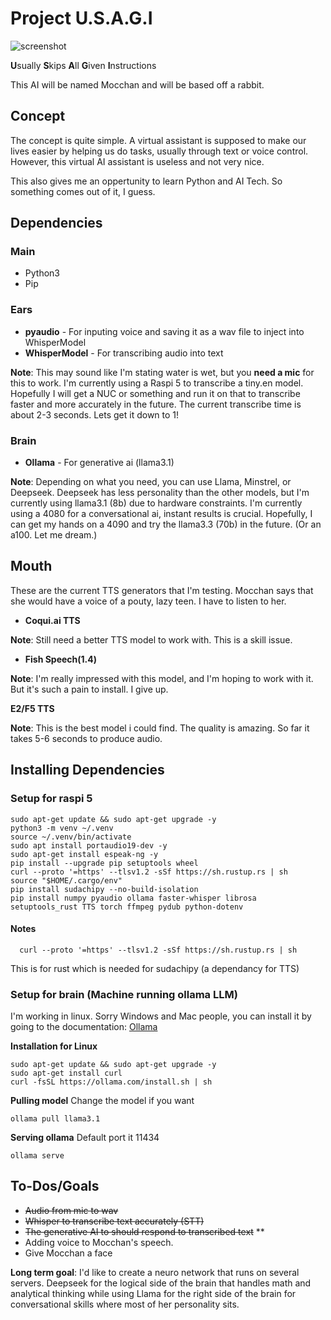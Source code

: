 # Project U.S.A.G.I

![screenshot](./images/project_usagi.png)

**U**sually **S**kips **A**ll **G**iven **I**nstructions

This AI will be named Mocchan and will be based off a rabbit.

## Concept
The concept is quite simple. A virtual assistant is supposed to make our lives easier by helping us do tasks, usually through text or voice control. However, this virtual AI assistant is useless and not very nice.

This also gives me an oppertunity to learn Python and AI Tech. So something comes out of it, I guess.

## Dependencies

### Main
- Python3
- Pip

### Ears
- **pyaudio** - For inputing voice and saving it as a wav file to inject into WhisperModel
- **WhisperModel** - For transcribing audio into text

**Note**: This may sound like I'm stating water is wet, but you **need a mic** for this to work. I'm currently using a Raspi 5 to transcribe a tiny.en model. Hopefully I will get a NUC or something and run it on that to transcribe faster and more accurately in the future. The current transcribe time is about 2-3 seconds. Lets get it down to 1!

### Brain
- **Ollama** - For generative ai (llama3.1)

**Note**: Depending on what you need, you can use Llama, Minstrel, or Deepseek. Deepseek has less personality than the other models, but I'm currently using llama3.1 (8b) due to hardware constraints. I'm currently using a 4080 for a conversational ai, instant results is crucial. Hopefully, I can get my hands on a 4090 and try the llama3.3 (70b) in the future. (Or an a100. Let me dream.)

## Mouth
These are the current TTS generators that I'm testing. Mocchan says that she would have a voice of a pouty, lazy teen. I have to listen to her.

- **Coqui.ai TTS**

**Note**: Still need a better TTS model to work with. This is a skill issue. 

- **Fish Speech(1.4)**

**Note**: I'm really impressed with this model, and I'm hoping to work with it. But it's such a pain to install. I give up.

**E2/F5 TTS**

**Note**: This is the best model i could find. The quality is amazing. So far it takes 5-6 seconds to produce audio. 

## Installing Dependencies
### Setup for raspi 5
  ```
  sudo apt-get update && sudo apt-get upgrade -y 
  python3 -m venv ~/.venv
  source ~/.venv/bin/activate
  sudo apt install portaudio19-dev -y
  sudo apt-get install espeak-ng -y
  pip install --upgrade pip setuptools wheel
  curl --proto '=https' --tlsv1.2 -sSf https://sh.rustup.rs | sh
  source "$HOME/.cargo/env"
  pip install sudachipy --no-build-isolation
  pip install numpy pyaudio ollama faster-whisper librosa setuptools_rust TTS torch ffmpeg pydub python-dotenv
  ```
  #### Notes
  ```
    curl --proto '=https' --tlsv1.2 -sSf https://sh.rustup.rs | sh
  ```
  This is for rust which is needed for sudachipy (a dependancy for TTS)

### Setup for brain (Machine running ollama LLM)
  I'm working in linux. Sorry Windows and Mac people, you can install it by going to the documentation: [Ollama](https://github.com/ollama/ollama?tab=readme-ov-file#ollama) 

  **Installation for Linux**
  ```
  sudo apt-get update && sudo apt-get upgrade -y
  sudo apt-get install curl
  curl -fsSL https://ollama.com/install.sh | sh
  ```

  **Pulling model**
  Change the model if you want

  ```
  ollama pull llama3.1
  ```

  **Serving ollama**
  Default port it 11434

  ```
  ollama serve
  ```

## To-Dos/Goals
- ~~Audio from mic to wav~~
- ~~Whisper to transcribe text accurately (STT)~~
- ~~The generative AI to should respond to transcribed text~~ **
- Adding voice to Mocchan's speech.
- Give Mocchan a face

**Long term goal**: I'd like to create a neuro network that runs on several servers. Deepseek for the logical side of the brain that handles math and analytical thinking while using Llama for the right side of the brain for conversational skills where most of her personality sits.
